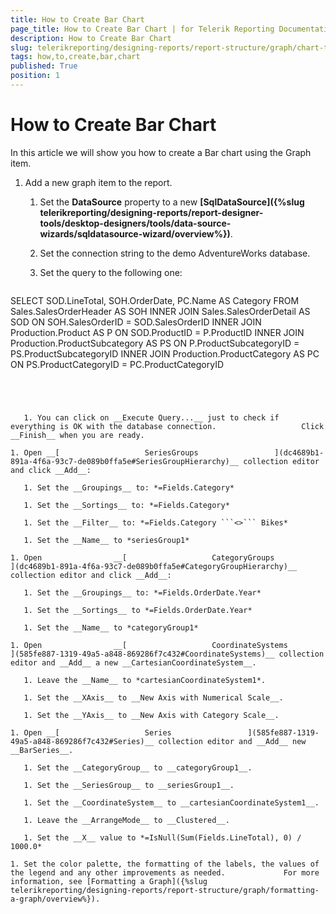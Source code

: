 ```yaml
---
title: How to Create Bar Chart
page_title: How to Create Bar Chart | for Telerik Reporting Documentation
description: How to Create Bar Chart
slug: telerikreporting/designing-reports/report-structure/graph/chart-types/bar-charts/how-to-create-bar-chart
tags: how,to,create,bar,chart
published: True
position: 1
---
```


# How to Create Bar Chart



In this article we will show you how to create a Bar chart using the Graph item.       

1. Add a new graph item to the report.

   1. Set the __DataSource__ property to a new                    __[SqlDataSource]({%slug telerikreporting/designing-reports/report-designer-tools/desktop-designers/tools/data-source-wizards/sqldatasource-wizard/overview%})__.                 

   1. Set the connection string to the demo AdventureWorks database.

   1. Set the query to the following one:

	
    ````sql

SELECT SOD.LineTotal, SOH.OrderDate, PC.Name AS Category
FROM Sales.SalesOrderHeader AS SOH
INNER JOIN Sales.SalesOrderDetail AS SOD ON SOH.SalesOrderID = SOD.SalesOrderID
INNER JOIN Production.Product AS P ON SOD.ProductID = P.ProductID
INNER JOIN Production.ProductSubcategory AS PS ON P.ProductSubcategoryID = PS.ProductSubcategoryID
INNER JOIN Production.ProductCategory AS PC ON PS.ProductCategoryID = PC.ProductCategoryID
````




   1. You can click on __Execute Query...__ just to check if everything is OK with the database connection.                   Click __Finish__ when you are ready.                 

1. Open __[                   SeriesGroups                 ](dc4689b1-891a-4f6a-93c7-de089b0ffa5e#SeriesGroupHierarchy)__ collection editor and click __Add__:             

   1. Set the __Groupings__ to: *=Fields.Category*

   1. Set the __Sortings__ to: *=Fields.Category*

   1. Set the __Filter__ to: *=Fields.Category ```<>``` Bikes*

   1. Set the __Name__ to *seriesGroup1*

1. Open                __[                   CategoryGroups                 ](dc4689b1-891a-4f6a-93c7-de089b0ffa5e#CategoryGroupHierarchy)__ collection editor and click __Add__:             

   1. Set the __Groupings__ to: *=Fields.OrderDate.Year*

   1. Set the __Sortings__ to *=Fields.OrderDate.Year*

   1. Set the __Name__ to *categoryGroup1*

1. Open                __[                   CoordinateSystems                 ](585fe887-1319-49a5-a848-869286f7c432#CoordinateSystems)__ collection editor and __Add__ a new __CartesianCoordinateSystem__.             

   1. Leave the __Name__ to *cartesianCoordinateSystem1*.                 

   1. Set the __XAxis__ to __New Axis with Numerical Scale__.                 

   1. Set the __YAxis__ to __New Axis with Category Scale__.                 

1. Open __[                   Series                 ](585fe887-1319-49a5-a848-869286f7c432#Series)__ collection editor and __Add__ new __BarSeries__.             

   1. Set the __CategoryGroup__ to __categoryGroup1__.                 

   1. Set the __SeriesGroup__ to __seriesGroup1__.                 

   1. Set the __CoordinateSystem__ to __cartesianCoordinateSystem1__.                 

   1. Leave the __ArrangeMode__ to __Clustered__.                 

   1. Set the __X__ value to *=IsNull(Sum(Fields.LineTotal), 0) / 1000.0*

1. Set the color palette, the formatting of the labels, the values of the legend and any other improvements as needed.             For more information, see [Formatting a Graph]({%slug telerikreporting/designing-reports/report-structure/graph/formatting-a-graph/overview%}).             
